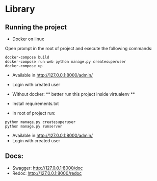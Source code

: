 # Library

## Running the project


- Docker on linux

Open prompt in the root of project and execute the following commands:

```
docker-compose build
docker-compose run web python manage.py createsuperuser
docker-compose up
```

- Available in http://127.0.0.1:8000/admin/
- Login with created user

- Without docker:
** better run this project inside virtualenv **
- Install requirements.txt
- In root of project run:

```
python manage.py createsuperuser
python manage.py runserver
```

- Available in http://127.0.0.1:8000/admin/
- Login with created user



## Docs:
- Swagger: http://127.0.0.1:8000/doc
- Redoc: http://127.0.0.1:8000/redoc
